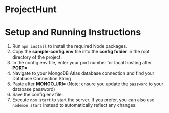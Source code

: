# ProjectHunt

# Setup and Running Instructions

1. Run ```npm install``` to install the required Node packages.
2. Copy the **sample-config.env** file into the **config folder** in the root directory of the project.
3. In the config.env file, enter your port number for local hosting after ****PORT=****
4. Navigate to your MongoDB Atlas database connection and find your Database Connection String
5. Paste after **MONGO_URI=** (Note: ensure you update the `password` to your database password)
6. Save the config.env file.
7. Execute ```npm start``` to start the server. If you prefer, you can also use ```nodemon start``` instead to automatically reflect any changes.
